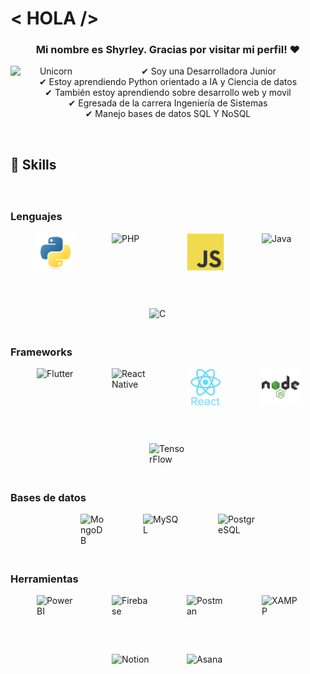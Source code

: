 <h1> < HOLA /> </h1>

<h3 align="center">Mi nombre es Shyrley. Gracias por visitar mi perfil! ❤️ <br></h3>

<p align="center">
  
  <img align="left" width=130px alt="Unicorn" src="https://media.giphy.com/media/3ohs4BSacFKI7A717y/giphy.gif" />
  ✔ Soy una Desarrolladora Junior<br>
  ✔ Estoy aprendiendo Python orientado a IA y Ciencia de datos<br>
  ✔ También estoy aprendiendo sobre desarrollo web y movil <br>
  ✔ Egresada de la carrera Ingeniería de Sistemas<br>
  ✔ Manejo bases de datos SQL Y NoSQL<br>
</p>

<br>

<div style="display: flex; flex-direction: column; gap: 20px;">
  <h2>🌟 Skills</h2>
  
  <!-- Lenguajes -->
  <div>
    <h3>Lenguajes</h3>
    <div style="display: flex; justify-content: center; flex-wrap: wrap; gap: 60px;">
      <img alt="Python" width="60px" src="https://raw.githubusercontent.com/devicons/devicon/master/icons/python/python-original.svg"/>
      <img alt="PHP" width="60px" src="https://www.vectorlogo.zone/logos/php/php-icon.svg"/>
      <img alt="JavaScript" width="60px" src="https://raw.githubusercontent.com/devicons/devicon/master/icons/javascript/javascript-original.svg"/>
      <img alt="Java" width="60px" src="https://www.vectorlogo.zone/logos/java/java-icon.svg"/>
      <img alt="C" width="60px" src="https://seeklogo.com/images/C/c-sharp-c-logo-02F17714BA-seeklogo.com.png"/>
    </div>
  </div>

  <!-- Frameworks -->
  <div>
    <h3>Frameworks</h3>
    <div style="display: flex; justify-content: center; flex-wrap: wrap; gap: 60px;">
      <img alt="Flutter" width="60px" src="https://www.vectorlogo.zone/logos/flutterio/flutterio-icon.svg"/>
      <img alt="React Native" width="60px" src="https://seeklogo.com/images/R/react-native-logo-221C671C70-seeklogo.com.png"/>
      <img alt="React" width="60px" src="https://raw.githubusercontent.com/devicons/devicon/master/icons/react/react-original-wordmark.svg"/>
      <img alt="Node.js" width="60px" src="https://raw.githubusercontent.com/devicons/devicon/master/icons/nodejs/nodejs-original-wordmark.svg"/>
      <img alt="TensorFlow" width="60px" src="https://www.vectorlogo.zone/logos/tensorflow/tensorflow-icon.svg"/>
    </div>
  </div>

  <!-- Bases de datos -->
  <div>
    <h3>Bases de datos</h3>
    <div style="display: flex; justify-content: center; flex-wrap: wrap; gap: 60px;">
      <img alt="MongoDB" width="40px" src="https://seeklogo.com/images/M/mongodb-logo-655F7D542D-seeklogo.com.png"/>
      <img alt="MySQL" width="60px" src="https://www.vectorlogo.zone/logos/mysql/mysql-icon.svg"/>
      <img alt="PostgreSQL" width="60px" src="https://seeklogo.com/images/P/postgresql-logo-5309879B58-seeklogo.com.png"/>
    </div>
  </div>

  <!-- Herramientas -->
  <div>
    <h3>Herramientas</h3>
    <div style="display: flex; justify-content: center; flex-wrap: wrap; gap: 60px;">
      <img alt="Power BI" width="60px" src="https://seeklogo.com/images/P/power-bi-icon-logo-E1B451ED39-seeklogo.com.png"/>
      <img alt="Firebase" width="60px" src="https://www.vectorlogo.zone/logos/firebase/firebase-icon.svg"/>
      <img alt="Postman" width="60px" src="https://www.vectorlogo.zone/logos/getpostman/getpostman-icon.svg"/>
      <img alt="XAMPP" width="60px" src="https://seeklogo.com/images/X/xampp-logo-1C1A9E3689-seeklogo.com.png"/>
      <img alt="Notion" width="60px" src="https://seeklogo.com/images/N/notion-icon-logo-D1D5998962-seeklogo.com.png"/>
      <img alt="Asana" width="60px" src="https://seeklogo.com/images/A/asana-logo-B759BB50CD-seeklogo.com.png"/>
    </div>
  </div>
</div>


